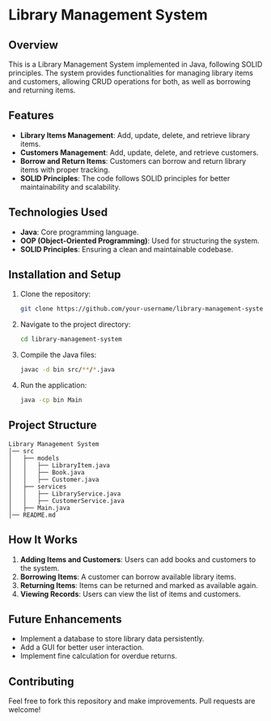 # Library Management System

## Overview
This is a Library Management System implemented in Java, following SOLID principles. The system provides functionalities for managing library items and customers, allowing CRUD operations for both, as well as borrowing and returning items.

## Features
- **Library Items Management**: Add, update, delete, and retrieve library items.
- **Customers Management**: Add, update, delete, and retrieve customers.
- **Borrow and Return Items**: Customers can borrow and return library items with proper tracking.
- **SOLID Principles**: The code follows SOLID principles for better maintainability and scalability.

## Technologies Used
- **Java**: Core programming language.
- **OOP (Object-Oriented Programming)**: Used for structuring the system.
- **SOLID Principles**: Ensuring a clean and maintainable codebase.

## Installation and Setup
1. Clone the repository:
   ```sh
   git clone https://github.com/your-username/library-management-system.git
   ```
2. Navigate to the project directory:
   ```sh
   cd library-management-system
   ```
3. Compile the Java files:
   ```sh
   javac -d bin src/**/*.java
   ```
4. Run the application:
   ```sh
   java -cp bin Main
   ```

## Project Structure
```
Library Management System
│── src
│   ├── models
│   │   ├── LibraryItem.java
│   │   ├── Book.java
│   │   ├── Customer.java
│   ├── services
│   │   ├── LibraryService.java
│   │   ├── CustomerService.java
│   ├── Main.java
│── README.md
```

## How It Works
1. **Adding Items and Customers**: Users can add books and customers to the system.
2. **Borrowing Items**: A customer can borrow available library items.
3. **Returning Items**: Items can be returned and marked as available again.
4. **Viewing Records**: Users can view the list of items and customers.

## Future Enhancements
- Implement a database to store library data persistently.
- Add a GUI for better user interaction.
- Implement fine calculation for overdue returns.

## Contributing
Feel free to fork this repository and make improvements. Pull requests are welcome!

